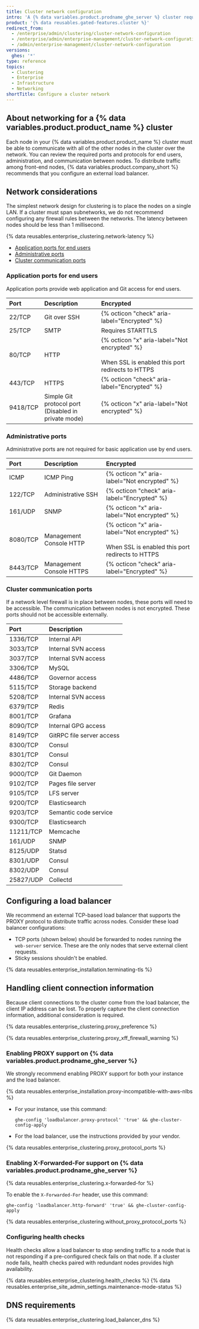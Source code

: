 ```yaml
---
title: Cluster network configuration
intro: 'A {% data variables.product.prodname_ghe_server %} cluster requires proper DNS name resolution, load balancing, and communication between nodes.'
product: '{% data reusables.gated-features.cluster %}'
redirect_from:
  - /enterprise/admin/clustering/cluster-network-configuration
  - /enterprise/admin/enterprise-management/cluster-network-configuration
  - /admin/enterprise-management/cluster-network-configuration
versions:
  ghes: '*'
type: reference
topics:
  - Clustering
  - Enterprise
  - Infrastructure
  - Networking
shortTitle: Configure a cluster network
---
```


## About networking for a {% data variables.product.product_name %} cluster

Each node in your {% data variables.product.product_name %} cluster must be able to communicate with all of the other nodes in the cluster over the network. You can review the required ports and protocols for end users, administration, and communication between nodes. To distribute traffic among front-end nodes, {% data variables.product.company_short %} recommends that you configure an external load balancer.

## Network considerations

The simplest network design for clustering is to place the nodes on a single LAN. If a cluster must span subnetworks, we do not recommend configuring any firewall rules between the networks. The latency between nodes should be less than 1 millisecond.

{% data reusables.enterprise_clustering.network-latency %}

- [Application ports for end users](#application-ports-for-end-users)
- [Administrative ports](#administrative-ports)
- [Cluster communication ports](#cluster-communication-ports)

### Application ports for end users

Application ports provide web application and Git access for end users.

| Port     | Description     | Encrypted  |
| :------------- | :------------- | :------------- |
| 22/TCP    | Git over SSH | {% octicon "check" aria-label="Encrypted" %} |
| 25/TCP    | SMTP | Requires STARTTLS |
| 80/TCP    | HTTP | {% octicon "x" aria-label="Not encrypted" %}<br><br>When SSL is enabled this port redirects to HTTPS |
| 443/TCP   | HTTPS | {% octicon "check" aria-label="Encrypted" %} |
| 9418/TCP  | Simple Git protocol port<br>(Disabled in private mode) | {% octicon "x" aria-label="Not encrypted" %} |

### Administrative ports

Administrative ports are not required for basic application use by end users.

| Port     | Description     | Encrypted  |
| :------------- | :------------- | :------------- |
| ICMP      | ICMP Ping | {% octicon "x" aria-label="Not encrypted" %} |
| 122/TCP   | Administrative SSH | {% octicon "check" aria-label="Encrypted" %} |
| 161/UDP    | SNMP | {% octicon "x" aria-label="Not encrypted" %} |
| 8080/TCP  | Management Console HTTP | {% octicon "x" aria-label="Not encrypted" %}<br><br>When SSL is enabled this port redirects to HTTPS |
| 8443/TCP  | Management Console HTTPS | {% octicon "check" aria-label="Encrypted" %} |

### Cluster communication ports

If a network level firewall is in place between nodes, these ports will need to be accessible. The communication between nodes is not encrypted. These ports should not be accessible externally.

| Port     | Description     |
| :------------- | :------------- |
| 1336/TCP  | Internal API |
| 3033/TCP  | Internal SVN access |
| 3037/TCP  | Internal SVN access |
| 3306/TCP  | MySQL |
| 4486/TCP  | Governor access |
| 5115/TCP  | Storage backend |
| 5208/TCP  | Internal SVN access |
| 6379/TCP  | Redis |
| 8001/TCP  | Grafana |
| 8090/TCP  | Internal GPG access |
| 8149/TCP  | GitRPC file server access |
| 8300/TCP | Consul |
| 8301/TCP | Consul |
| 8302/TCP | Consul |
| 9000/TCP  | Git Daemon |
| 9102/TCP  | Pages file server |
| 9105/TCP  | LFS server |
| 9200/TCP  | Elasticsearch |
| 9203/TCP | Semantic code service |
| 9300/TCP  | Elasticsearch |
| 11211/TCP | Memcache |
| 161/UDP   | SNMP |
| 8125/UDP  | Statsd |
| 8301/UDP | Consul |
| 8302/UDP | Consul |
| 25827/UDP | Collectd |

## Configuring a load balancer

 We recommend an external TCP-based load balancer that supports the PROXY protocol to distribute traffic across nodes. Consider these load balancer configurations:

- TCP ports (shown below) should be forwarded to nodes running the `web-server` service. These are the only nodes that serve external client requests.
- Sticky sessions shouldn't be enabled.

{% data reusables.enterprise_installation.terminating-tls %}

## Handling client connection information

Because client connections to the cluster come from the load balancer, the client IP address can be lost. To properly capture the client connection information, additional consideration is required.

{% data reusables.enterprise_clustering.proxy_preference %}

{% data reusables.enterprise_clustering.proxy_xff_firewall_warning %}

### Enabling PROXY support on {% data variables.product.prodname_ghe_server %}

We strongly recommend enabling PROXY support for both your instance and the load balancer.

{% data reusables.enterprise_installation.proxy-incompatible-with-aws-nlbs %}

- For your instance, use this command:
  ```shell
  ghe-config 'loadbalancer.proxy-protocol' 'true' && ghe-cluster-config-apply
  ```
- For the load balancer, use the instructions provided by your vendor.

{% data reusables.enterprise_clustering.proxy_protocol_ports %}

### Enabling X-Forwarded-For support on {% data variables.product.prodname_ghe_server %}

{% data reusables.enterprise_clustering.x-forwarded-for %}

To enable the `X-Forwarded-For` header, use this command:

```shell
ghe-config 'loadbalancer.http-forward' 'true' && ghe-cluster-config-apply
```

{% data reusables.enterprise_clustering.without_proxy_protocol_ports %}

### Configuring health checks
Health checks allow a load balancer to stop sending traffic to a node that is not responding if a pre-configured check fails on that node. If a cluster node fails, health checks paired with redundant nodes provides high availability.

{% data reusables.enterprise_clustering.health_checks %}
{% data reusables.enterprise_site_admin_settings.maintenance-mode-status %}

## DNS requirements

{% data reusables.enterprise_clustering.load_balancer_dns %}
